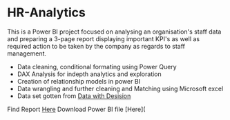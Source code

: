 # HR-Analytics
This is a Power BI project focused on analysing an organisation's staff data and preparing a 3-page report displaying important KPI's as well as required action to be taken by the company as regards to staff management.

- Data cleaning, conditional formating using Power Query
- DAX Analysis for indepth analytics and exploration
- Creation of relationship models in power BI
- Data wrangling and further cleaning and Matching using Microsoft excel
- Data set gotten from [Data with Desision](https://www.youtube.com/@datalab365)

Find Report [Here](https://app.powerbi.com/view?r=eyJrIjoiNmNjMjAzNzctNzQ2MS00MTRiLThiMTQtZmE2NWQ2ZmFhY2RmIiwidCI6ImFmYWFmNmVlLTM4ODEtNDA0Yy1iYTNlLTUxODAyMzUyYzRmOSJ9)
Download Power BI file [Here](
